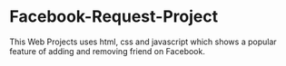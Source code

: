 # Facebook-Request-Project
This Web Projects uses html, css and javascript which shows a popular feature of adding and removing friend on Facebook.
